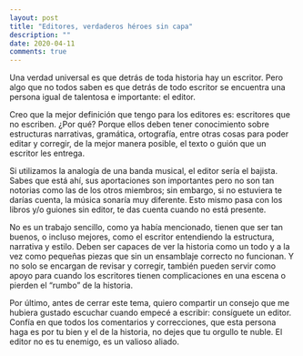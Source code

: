 ```yaml
---
layout: post
title: "Editores, verdaderos héroes sin capa"
description: ""
date: 2020-04-11
comments: true
---
```


Una verdad universal es que detrás de toda historia hay un escritor. Pero algo que no todos saben es que detrás de todo escritor se encuentra una persona igual de talentosa e importante: el editor.

Creo que la mejor definición que tengo para los editores es: escritores que no escriben. ¿Por qué? Porque ellos deben tener conocimiento sobre estructuras narrativas, gramática, ortografía, entre otras cosas para poder editar y corregir, de la mejor manera posible, el texto o guión que un escritor les entrega.

Si utilizamos la analogía de una banda musical, el editor sería el bajista. Sabes que está ahí, sus aportaciones son importantes pero no son tan notorias como las de los otros miembros; sin embargo, si no estuviera te darías cuenta, la música sonaría muy diferente. Esto mismo pasa con los libros y/o guiones sin editor, te das cuenta cuando no está presente.

No es un trabajo sencillo, como ya había mencionado, tienen que ser tan buenos, o incluso mejores, como el escritor entendiendo la estructura, narrativa y estilo. Deben ser capaces de ver la historia como un todo y a la vez como pequeñas piezas que sin un ensamblaje correcto no funcionan. Y no solo se encargan de revisar y corregir, también pueden servir como apoyo para cuando los escritores tienen complicaciones en una escena o pierden el “rumbo” de la historia. 

Por último, antes de cerrar este tema, quiero compartir un consejo que me hubiera gustado escuchar cuando empecé a escribir: consíguete un editor. Confía en que todos los comentarios y correcciones, que esta persona haga es por tu bien y el de la historia, no dejes que tu orgullo te nuble. El editor no es tu enemigo, es un valioso aliado.
